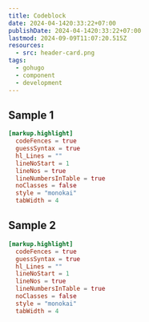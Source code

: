 ```yaml
---
title: Codeblock
date: 2024-04-1420:33:22+07:00
publishDate: 2024-04-1420:33:22+07:00
lastmod: 2024-09-09T11:07:20.515Z
resources:
  - src: header-card.png
tags:
  - gohugo
  - component
  - development
---
```


## Sample 1

```toml
[markup.highlight]
  codeFences = true
  guessSyntax = true
  hl_Lines = ""
  lineNoStart = 1
  lineNos = true
  lineNumbersInTable = true
  noClasses = false
  style = "monokai"
  tabWidth = 4
```

## Sample 2

```toml {linenos=[1,"5-6"],something=else,filename="sample.toml"}
[markup.highlight]
  codeFences = true
  guessSyntax = true
  hl_Lines = ""
  lineNoStart = 1
  lineNos = true
  lineNumbersInTable = true
  noClasses = false
  style = "monokai"
  tabWidth = 4
```
